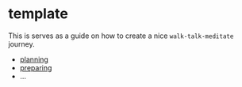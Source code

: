 # template

This is serves as a guide on how to create a nice `walk-talk-meditate` journey.

- [planning](./planning.md)
- [preparing](./preparing.md)
- ...
